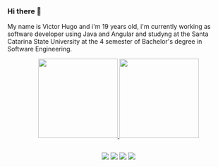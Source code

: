 ### Hi there 👋
My name is Victor Hugo and i'm 19 years old, i'm currently working as software developer using Java and Angular and studyng at the Santa Catarina State University at the 4 semester of Bachelor's degree in Software Engineering.

<div align="center">
  <a href="https://github.com/vhbeltramini">
  <img height="180em" src="https://github-readme-stats.vercel.app/api?username=vhbeltramini&show_icons=true&theme=dark&include_all_commits=true&count_private=true"/>
  <img height="180em" src="https://github-readme-stats.vercel.app/api/top-langs/?username=vhbeltramini&layout=compact&langs_count=7&theme=dark"/>
</div>
  
  ##
 
<div align="center">
  <a href="https://instagram.com/vhbeltramini_" target="_blank"><img src="https://img.shields.io/badge/-Instagram-%23E4405F?style=for-the-badge&logo=instagram&logoColor=white" target="_blank"></a>
 	<a href="https://www.twitch.tv/vhbeltramini" target="_blank"><img src="https://img.shields.io/badge/Twitch-9146FF?style=for-the-badge&logo=twitch&logoColor=white" target="_blank"></a>
  <a href = "mailto:vhbeltramini@gmail.com"><img src="https://img.shields.io/badge/-Gmail-%23333?style=for-the-badge&logo=gmail&logoColor=white" target="_blank"></a>
  <a href="https://www.linkedin.com/in/vhbeltramini" target="_blank"><img src="https://img.shields.io/badge/-LinkedIn-%230077B5?style=for-the-badge&logo=linkedin&logoColor=white" target="_blank"></a> 
 
</div>
